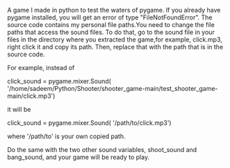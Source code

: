 A game I made in python to test the waters of pygame.
If you already have pygame installed, you will get an error of type "FileNotFoundError".
The source code contains my personal file paths.You need to change the file paths that access the sound files.
To do that, go to the sound file in your files in the directory where you extracted
the game,for example, click.mp3, right click it and copy its path. Then, replace that with the path that is
in the source code.

For example, instead of

click_sound = pygame.mixer.Sound(
    '/home/sadeem/Python/Shooter/shooter_game-main/test_shooter_game-main/click.mp3')

it will be

click_sound = pygame.mixer.Sound(
    '/path/to/click.mp3')

where '/path/to' is your own copied path.

Do the same with the two other sound variables, shoot_sound and bang_sound, and your game will be ready to play.
